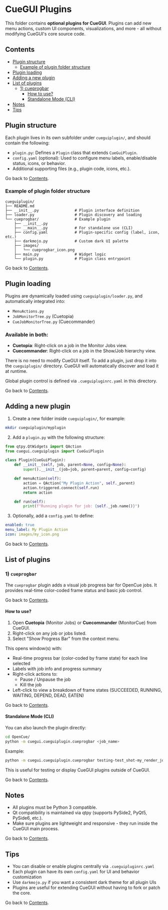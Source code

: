 # CueGUI Plugins

This folder contains **optional plugins for CueGUI**. Plugins can add new menu actions, custom UI components, visualizations, and more - all without modifying CueGUI's core source code.

## Contents
- [Plugin structure](#plugin-structure)
  - [Example of plugin folder structure](#example-of-plugin-folder-structure)
- [Plugin loading](#plugin-loading)
- [Adding a new plugin](#adding-a-new-plugin)
- [List of plugins](#list-of-plugins)
  - [1) cueprogbar](#1-cueprogbar)
    - [How to use?](#how-to-use)
    - [Standalone Mode (CLI)](#standalone-mode-cli)
- [Notes](#notes)
- [Tips](#tips)


## Plugin structure

Each plugin lives in its own subfolder under `cueguiplugin/`, and should contain the following:

- `plugin.py`: Defines a `Plugin` class that extends `CueGuiPlugin`.
- `config.yaml` (optional): Used to configure menu labels, enable/disable status, icons, or behavior.
- Additional supporting files (e.g., plugin code, icons, etc.).

Go back to [Contents](#contents).

### Example of plugin folder structure

```
cueguiplugin/
├── README.md
├── __init__.py                # Plugin interface definition
├── loader.py                  # Plugin discovery and loading
└── cueprogbar/                # Example plugin
    ├── __init__.py
    ├── __main__.py            # For standalone use (CLI)
    ├── config.yaml            # Plugin-specific config (label, icon, etc.)
    ├── darkmojo.py            # Custom dark UI palette
    ├── images/
    │   └── cueprogbar_icon.png
    ├── main.py                # Widget logic
    └── plugin.py              # Plugin class entrypoint
```

Go back to [Contents](#contents).

## Plugin loading

Plugins are dynamically loaded using `cueguiplugin/loader.py`, and automatically integrated into:
- `MenuActions.py`
- `JobMonitorTree.py` (Cuetopia)
- `CueJobMonitorTree.py` (Cuecommander)

### Available in both:
- **Cuetopia**: Right-click on a job in the Monitor Jobs view.
- **Cuecommander**: Right-click on a job in the Show/Job hierarchy view.

There is no need to modify CueGUI itself. To add a plugin, just drop it into the `cueguiplugin/` directory. CueGUI will automatically discover and load it at runtime.

Global plugin control is defined via `.cueguipluginrc.yaml` in this directory.

Go back to [Contents](#contents).

## Adding a new plugin

1. Create a new folder inside `cueguiplugin/`, for example:

```bash
mkdir cueguiplugin/myplugin
```

2. Add a `plugin.py` with the following structure:

```python
from qtpy.QtWidgets import QAction
from cuegui.cueguiplugin import CueGuiPlugin

class Plugin(CueGuiPlugin):
    def __init__(self, job, parent=None, config=None):
        super().__init__(job=job, parent=parent, config=config)

    def menuAction(self):
        action = QAction("My Plugin Action", self._parent)
        action.triggered.connect(self.run)
        return action

    def run(self):
        print(f"Running plugin for job: {self._job.name()}")
```

3. Optionally, add a `config.yaml` to define:

```yaml
enabled: true
menu_label: My Plugin Action
icon: images/my_icon.png
```

Go back to [Contents](#contents).

## List of plugins

### 1) `cueprogbar`

The `cueprogbar` plugin adds a visual job progress bar for OpenCue jobs. It provides real-time color-coded frame status and basic job control.

Go back to [Contents](#contents).

#### How to use?

1. Open **Cuetopia** (Monitor Jobs) or **Cuecommander** (MonitorCue) from CueGUI.
2. Right-click on any job or jobs listed.
3. Select "Show Progress Bar" from the context menu.

This opens window(s) with:

- Real-time progress bar (color-coded by frame state) for each line selected
- Labels with job info and progress summary
- Right-click actions to:
  - Pause / Unpause the job
  - Kill the job
- Left-click to view a breakdown of frame states (SUCCEEDED, RUNNING, WAITING, DEPEND, DEAD, EATEN)

Go back to [Contents](#contents).

#### Standalone Mode (CLI)

You can also launch the plugin directly:

```bash
cd OpenCue/
python -m cuegui.cueguiplugin.cueprogbar <job_name>
```

Example:

```bash
python -m cuegui.cueguiplugin.cueprogbar testing-test_shot-my_render_job
```

This is useful for testing or display CueGUI plugins outside of CueGUI.

Go back to [Contents](#contents).

## Notes

- All plugins must be Python 3 compatible.
- Qt compatibility is maintained via qtpy (supports PySide2, PyQt5, PySide6, etc.).
- Make sure plugins are lightweight and responsive - they run inside the CueGUI main process.

Go back to [Contents](#contents).

## Tips

- You can disable or enable plugins centrally via `.cueguipluginrc.yaml`
- Each plugin can have its own `config.yaml` for UI and behavior customization
- Use `darkmojo.py` if you want a consistent dark theme for all plugin UIs
- Plugins are useful for extending CueGUI without having to fork or patch the core.

Go back to [Contents](#contents).
